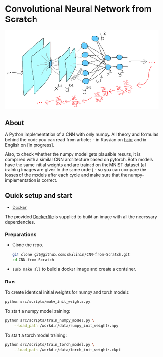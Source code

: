 # Convolutional Neural Network from Scratch

![header](data/header.png)

## About

A Python implementation of a CNN with only numpy. All theory and formulas behind the code you can read from articles - in Russian on [habr](https://habr.com/ru/company/ods/blog/344008/) and in English on [in progress].

Also, to check whether the numpy model gets plausible results, it is compared with a similar CNN architecture based on pytorch. Both models have the same initial weights and are trained on the MNIST dataset (all training images are given in the same order) - so you can compare the losses of the models after each cycle and make sure that the numpy-implementation is correct.

## Quick setup and start

* [Docker](https://www.docker.com/)


The provided [Dockerfile](Dockerfile) is supplied to build an image with all the necessary dependencies.

### Preparations

* Clone the repo.
    ```bash
    git clone git@github.com:skalinin/CNN-from-Scratch.git
    cd CNN-from-Scratch
    ```

* `sudo make all` to build a docker image and create a container.


### Run

To create identical initial weights for numpy and torch models:

```bash
python src/scripts/make_init_weights.py
```

To start a numpy model training:

```bash
python src/scripts/train_numpy_model.py \
	--load_path /workdir/data/numpy_init_weights.npy
```

To start a torch model training:

```bash
python src/scripts/train_torch_model.py \
	--load_path /workdir/data/torch_init_weights.ckpt
```

